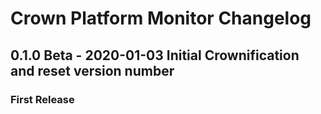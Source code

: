 Crown Platform Monitor Changelog
===================

## 0.1.0 Beta - 2020-01-03 Initial Crownification and reset version number

### First Release
